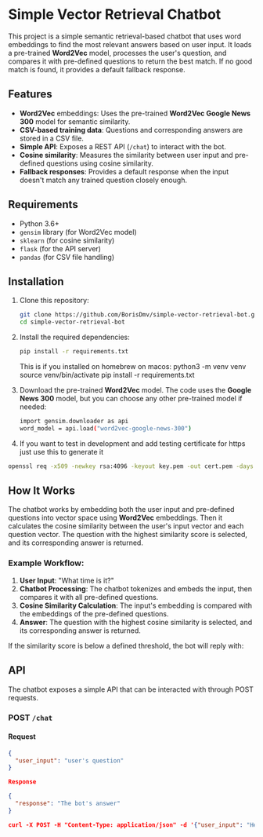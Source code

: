 # Simple Vector Retrieval Chatbot

This project is a simple semantic retrieval-based chatbot that uses word embeddings to find the most relevant answers based on user input. It loads a pre-trained **Word2Vec** model, processes the user's question, and compares it with pre-defined questions to return the best match. If no good match is found, it provides a default fallback response.

## Features

- **Word2Vec** embeddings: Uses the pre-trained **Word2Vec Google News 300** model for semantic similarity.
- **CSV-based training data**: Questions and corresponding answers are stored in a CSV file.
- **Simple API**: Exposes a REST API (`/chat`) to interact with the bot.
- **Cosine similarity**: Measures the similarity between user input and pre-defined questions using cosine similarity.
- **Fallback responses**: Provides a default response when the input doesn't match any trained question closely enough.

## Requirements

- Python 3.6+
- `gensim` library (for Word2Vec model)
- `sklearn` (for cosine similarity)
- `flask` (for the API server)
- `pandas` (for CSV file handling)

## Installation

1. Clone this repository:

   ```bash
   git clone https://github.com/BorisDmv/simple-vector-retrieval-bot.git
   cd simple-vector-retrieval-bot
   ```

2. Install the required dependencies:

   ```bash
   pip install -r requirements.txt
   ```

   This is if you installed on homebrew on macos:
   python3 -m venv venv
   source venv/bin/activate
   pip install -r requirements.txt

3. Download the pre-trained **Word2Vec** model. The code uses the **Google News 300** model, but you can choose any other pre-trained model if needed:
   ```bash
   import gensim.downloader as api
   word_model = api.load("word2vec-google-news-300")
   ```

4. If you want to test in development and add testing certificate for https just use this to generate it

```bash
openssl req -x509 -newkey rsa:4096 -keyout key.pem -out cert.pem -days 365 -nodes
```

## How It Works

The chatbot works by embedding both the user input and pre-defined questions into vector space using **Word2Vec** embeddings. Then it calculates the cosine similarity between the user's input vector and each question vector. The question with the highest similarity score is selected, and its corresponding answer is returned.

### Example Workflow:

1. **User Input**: "What time is it?"
2. **Chatbot Processing**: The chatbot tokenizes and embeds the input, then compares it with all pre-defined questions.
3. **Cosine Similarity Calculation**: The input's embedding is compared with the embeddings of the pre-defined questions.
4. **Answer**: The question with the highest cosine similarity is selected, and its corresponding answer is returned.

If the similarity score is below a defined threshold, the bot will reply with:

## API

The chatbot exposes a simple API that can be interacted with through POST requests.

### POST `/chat`

#### Request

```json
{
  "user_input": "user's question"
}

Response

{
  "response": "The bot's answer"
}

curl -X POST -H "Content-Type: application/json" -d '{"user_input": "Hello"}' http://localhost:5000/chat

```
